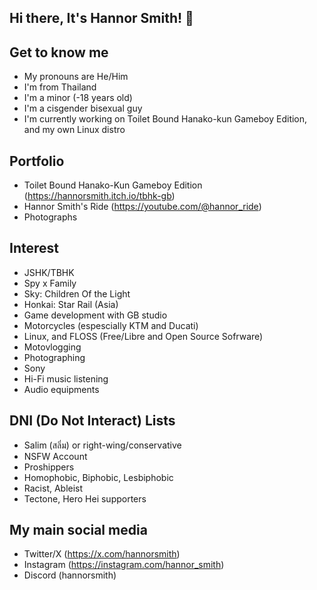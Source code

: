 ## Hi there, It's Hannor Smith! 👋


## Get to know me
- My pronouns are He/Him
- I'm from Thailand
- I'm a minor (-18 years old)
- I'm a cisgender bisexual guy
- I'm currently working on Toilet Bound Hanako-kun Gameboy Edition, and my own Linux distro

## Portfolio
- Toilet Bound Hanako-Kun Gameboy Edition
(https://hannorsmith.itch.io/tbhk-gb)
- Hannor Smith's Ride
(https://youtube.com/@hannor_ride)
- Photographs

## Interest

- JSHK/TBHK
- Spy x Family
- Sky: Children Of the Light
- Honkai: Star Rail (Asia)
- Game development with GB studio
- Motorcycles (espescially KTM and Ducati)
- Linux, and FLOSS (Free/Libre and Open Source Sofrware)
- Motovlogging
- Photographing
- Sony
- Hi-Fi music listening
- Audio equipments

## DNI (Do Not Interact) Lists

- Salim (สลิ่ม) or right-wing/conservative
- NSFW Account
- Proshippers
- Homophobic, Biphobic, Lesbiphobic
- Racist, Ableist
- Tectone, Hero Hei supporters

## My main social media

- Twitter/X (https://x.com/hannorsmith)
- Instagram (https://instagram.com/hannor_smith)
- Discord (hannorsmith)

<!--
**Hannor-Smith/Hannor-Smith** is a ✨ _special_ ✨ repository because its `README.md` (this file) appears on your GitHub profile.

Here are some ideas to get you started:

- 🔭 I’m currently working on ...
- 🌱 I’m currently learning ...
- 👯 I’m looking to collaborate on ...
- 🤔 I’m looking for help with ...
- 💬 Ask me about ...
- 📫 How to reach me: ...
- 😄 Pronouns: ...
- ⚡ Fun fact: ...
-->
